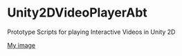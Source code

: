 # Unity2DVideoPlayerAbt
Prototype Scripts for playing Interactive Videos in Unity 2D 

[My image](https://github.com/lukecliu/Unity2DVideoPlayerAbt/SampleScreen.png)
